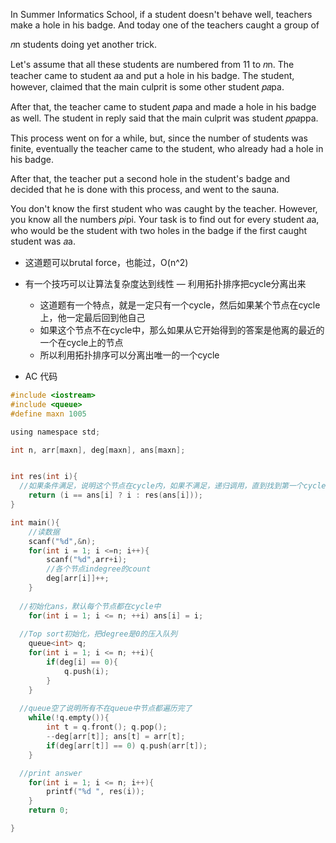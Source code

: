In Summer Informatics School, if a student doesn't behave well, teachers make a hole in his badge. And today one of the teachers caught a group of 

𝑛n students doing yet another trick. 

Let's assume that all these students are numbered from 11 to 𝑛n. The teacher came to student 𝑎a and put a hole in his badge. The student, however, claimed that the main culprit is some other student 𝑝𝑎pa.

After that, the teacher came to student 𝑝𝑎pa and made a hole in his badge as well. The student in reply said that the main culprit was student 𝑝𝑝𝑎ppa.

This process went on for a while, but, since the number of students was finite, eventually the teacher came to the student, who already had a hole in his badge.

After that, the teacher put a second hole in the student's badge and decided that he is done with this process, and went to the sauna.

You don't know the first student who was caught by the teacher. However, you know all the numbers 𝑝𝑖pi. Your task is to find out for every student 𝑎a, who would be the student with two holes in the badge if the first caught student was 𝑎a.

* 这道题可以brutal force，也能过，O(n^2)
* 有一个技巧可以让算法复杂度达到线性 — 利用拓扑排序把cycle分离出来
  * 这道题有一个特点，就是一定只有一个cycle，然后如果某个节点在cycle上，他一定最后回到他自己
  * 如果这个节点不在cycle中，那么如果从它开始得到的答案是他离的最近的一个在cycle上的节点
  * 所以利用拓扑排序可以分离出唯一的一个cycle

* AC 代码

```c
#include <iostream>
#include <queue>
#define maxn 1005

using namespace std;

int n, arr[maxn], deg[maxn], ans[maxn];


int res(int i){
  //如果条件满足，说明这个节点在cycle内，如果不满足，递归调用，直到找到第一个cycle上的节点
	return (i == ans[i] ? i : res(ans[i]));
}

int main(){
	//读数据
	scanf("%d",&n);
	for(int i = 1; i <=n; i++){
		scanf("%d",arr+i);
		//各个节点indegree的count
		deg[arr[i]]++;
	}
  
  //初始化ans，默认每个节点都在cycle中
	for(int i = 1; i <= n; ++i) ans[i] = i;
  
  //Top sort初始化，把degree是0的压入队列
	queue<int> q;
	for(int i = 1; i <= n; ++i){
		if(deg[i] == 0){
			q.push(i);
		}
	}
  
  //queue空了说明所有不在queue中节点都遍历完了
	while(!q.empty()){
		int t = q.front(); q.pop();
		--deg[arr[t]]; ans[t] = arr[t];
		if(deg[arr[t]] == 0) q.push(arr[t]);
	}

  //print answer
	for(int i = 1; i <= n; i++){
		printf("%d ", res(i));
	}
	return 0;

}
```